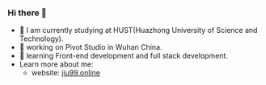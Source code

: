 ### Hi there 👋

- 👋 I am currently studying at HUST(Huazhong University of Science and Technology).
- 🔭 working on Pivot Studio in Wuhan China.
- 🌱 learning Front-end development and full stack development.
- Learn more about me:
  - website: [jiu99.online](jiu99.online)

